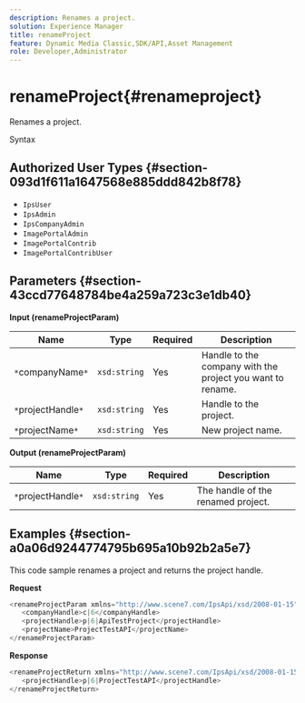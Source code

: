 ```yaml
---
description: Renames a project.
solution: Experience Manager
title: renameProject
feature: Dynamic Media Classic,SDK/API,Asset Management
role: Developer,Administrator
---
```


# renameProject{#renameproject}

Renames a project.

 Syntax 

## Authorized User Types {#section-093d1f611a1647568e885ddd842b8f78}

* `IpsUser` 
* `IpsAdmin` 
* `IpsCompanyAdmin` 
* `ImagePortalAdmin` 
* `ImagePortalContrib` 
* `ImagePortalContribUser`

## Parameters {#section-43ccd77648784be4a259a723c3e1db40}

**Input (renameProjectParam)**

|  Name  | Type  | Required  | Description  |
|---|---|---|---|
|  `*`companyName`*`  | `xsd:string`  | Yes  | Handle to the company with the project you want to rename.  |
|  `*`projectHandle`*`  | `xsd:string`  | Yes  | Handle to the project.  |
|  `*`projectName`*`  | `xsd:string`  | Yes  | New project name.  |

**Output (renameProjectParam)** 

|  Name  | Type  | Required  | Description  |
|---|---|---|---|
|  `*`projectHandle`*`  | `xsd:string`  | Yes  | The handle of the renamed project.  |

## Examples {#section-a0a06d9244774795b695a10b92b2a5e7}

This code sample renames a project and returns the project handle.

**Request** 

```java
<renameProjectParam xmlns="http://www.scene7.com/IpsApi/xsd/2008-01-15">
   <companyHandle>c|6</companyHandle>
   <projectHandle>p|6|ApiTestProject</projectHandle>
   <projectName>ProjectTestAPI</projectName>
</renameProjectParam>
```

**Response** 

```java
<renameProjectReturn xmlns="http://www.scene7.com/IpsApi/xsd/2008-01-15">
   <projectHandle>p|6|ProjectTestAPI</projectHandle>
</renameProjectReturn>
```

